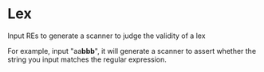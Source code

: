 # Lex
Input REs to generate a scanner to judge the validity of a lex

For example, input "aa**bbb**", it will generate a scanner to assert whether the string you input matches the regular expression.
